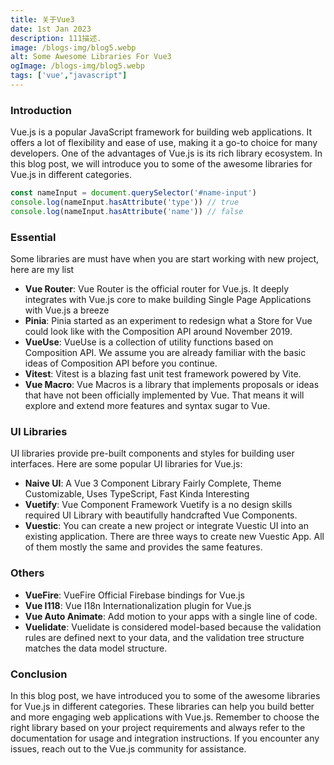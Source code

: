 ```yaml
---
title: 关于Vue3
date: 1st Jan 2023
description: 111描述.
image: /blogs-img/blog5.webp
alt: Some Awesome Libraries For Vue3
ogImage: /blogs-img/blog5.webp
tags: ['vue',"javascript"]
---
```


### Introduction

Vue.js is a popular JavaScript framework for building web applications. It offers a lot of flexibility and ease of use, making it a go-to choice for many developers. One of the advantages of Vue.js is its rich library ecosystem. In this blog post, we will introduce you to some of the awesome libraries for Vue.js in different categories.

```js
const nameInput = document.querySelector('#name-input')
console.log(nameInput.hasAttribute('type')) // true
console.log(nameInput.hasAttribute('name')) // false
```

### Essential

Some libraries are must have when you are start working with new project, here are my list

- **Vue Router**: Vue Router is the official router for Vue.js. It deeply integrates with Vue.js core to make building Single Page Applications with Vue.js a breeze
- **Pinia**: Pinia started as an experiment to redesign what a Store for Vue could look like with the Composition API around November 2019.
- **VueUse**: VueUse is a collection of utility functions based on Composition API. We assume you are already familiar with the basic ideas of Composition API before you continue.
- **Vitest**: Vitest is a blazing fast unit test framework powered by Vite.
- **Vue Macro**: Vue Macros is a library that implements proposals or ideas that have not been officially implemented by Vue. That means it will explore and extend more features and syntax sugar to Vue.

### UI Libraries

UI libraries provide pre-built components and styles for building user interfaces. Here are some popular UI libraries for Vue.js:

- **Naive UI**: A Vue 3 Component Library Fairly Complete, Theme Customizable, Uses TypeScript, Fast Kinda Interesting
- **Vuetify**: Vue Component Framework Vuetify is a no design skills required UI Library with beautifully handcrafted Vue Components.
- **Vuestic**: You can create a new project or integrate Vuestic UI into an existing application. There are three ways to create new Vuestic App. All of them mostly the same and provides the same features.

### Others

- **VueFire**: VueFire Official Firebase bindings for Vue.js
- **Vue I118**: Vue I18n Internationalization plugin for Vue.js
- **Vue Auto Animate**: Add motion to your apps with a single line of code.
- **Vuelidate**: Vuelidate is considered model-based because the validation rules are defined next to your data, and the validation tree structure matches the data model structure.

### Conclusion

In this blog post, we have introduced you to some of the awesome libraries for Vue.js in different categories. These libraries can help you build better and more engaging web applications with Vue.js. Remember to choose the right library based on your project requirements and always refer to the documentation for usage and integration instructions. If you encounter any issues, reach out to the Vue.js community for assistance.
